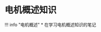 # 电机概述知识

!!! info "电机概述"
    * 在学习电机概述知识的笔记

<object data="电机概述_吴必兴.pdf" type="application/pdf" width="100%" height="800">
    <embed src="电机概述_吴必兴.pdf" type="application/pdf" />
</object>
